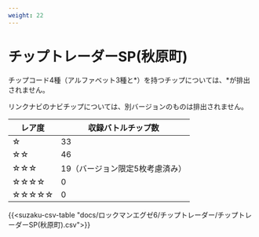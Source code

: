```yaml
---
weight: 22
---
```


# チップトレーダーSP(秋原町)

チップコード4種（アルファベット3種と*）を持つチップについては、*が排出されません。

リンクナビのナビチップについては、別バージョンのものは排出されません。

| レア度 | 収録バトルチップ数              |
| ------ | ------------------------------- |
| ☆      | 33                              |
| ☆☆     | 46                              |
| ☆☆☆    | 19（バージョン限定5枚考慮済み） |
| ☆☆☆☆   | 0                               |
| ☆☆☆☆☆  | 0                               |

{{<suzaku-csv-table "docs/ロックマンエグゼ6/チップトレーダー/チップトレーダーSP(秋原町).csv">}}
